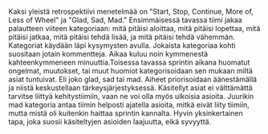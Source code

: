 Kaksi yleistä retrospektiivi menetelmää on "Start, Stop, Continue, More of, Less of Wheel" ja "Glad, Sad, Mad." Ensimmäisessä tavassa tiimi jakaa palautteen viiteen kategoriaan: mitä pitäisi aloittaa, mitä pitäisi lopettaa, mitä pitäisi jatkaa, mitä pitäisi tehdä lisää, ja mitä pitäisi tehdä vähemmän. Kategoriat käydään läpi kysymysten avulla. Jokaista kategoriaa kohti suositaan jotain kommentteja. Aikaa kuluu noin kymmenestä kahteenkymmeneen minuuttia.Toisessa tavassa sprintin aikana huomatut ongelmat, muutokset, tai muut huomiot kategorisoidaan sen mukaan miltä asiat tuntuivat. Eli joko glad, sad tai mad. Aiheet priorisoidaan äänestämällä ja niistä keskustellaan tärkeysjärjestyksessä. Käsitellyt asiat ei välttämättä tarvitse liittyä kehitystiimiin, vaan ne voi olla myös ulkoisia asioita. Juurikin mad kategoria antaa tiimin helposti ajatella asioita, mitkä eivät liity tiimiin, mutta mistä oli kuitenkin haittaa sprintin kannalta. Hyvin yksinkertainen tapa, joka suosii käsiteltyjen asioiden laajuutta, eikä syvyyttä.

